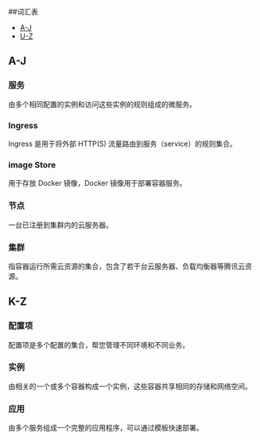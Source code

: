 ##词汇表

<div class="tab_list">
<ul>
    <li><a href="#A-J">A-J</a></li>
    <li><a href="#K-Z">U-Z</a></li>
</ul>
</div>


<span id="A-J"></span>
## A-J 
### 服务 
由多个相同配置的实例和访问这些实例的规则组成的微服务。
### Ingress 
Ingress 是用于将外部 HTTP(S) 流量路由到服务（service）的规则集合。
### image Store
用于存放 Docker 镜像，Docker 镜像用于部署容器服务。
### 节点 
一台已注册到集群内的云服务器。
### 集群 
指容器运行所需云资源的集合，包含了若干台云服务器、负载均衡器等腾讯云资源。

<span id="K-Z"></span>
## K-Z 
### 配置项 
配置项是多个配置的集合，帮您管理不同环境和不同业务。
### 实例 
由相关的一个或多个容器构成一个实例，这些容器共享相同的存储和网络空间。
### 应用 
由多个服务组成一个完整的应用程序，可以通过模板快速部署。


